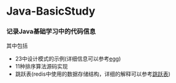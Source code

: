 # Java-BasicStudy
### 记录Java基础学习中的代码信息
其中包括
* 23中设计模式的示例(详细信息可以参考[egg](http://blog.csdn.net/zhangerqing/article/details/8194653))
* 11种排序算法源码实现
* 跳跃表(redis中使用的数据存储结构，详细的解释可以参考[跳跃表](http://blog.csdn.net/qq575787460/article/details/16371287))
